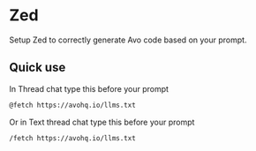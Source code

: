 # Zed

Setup Zed to correctly generate Avo code based on your prompt.

## Quick use

In Thread chat type this before your prompt

```bash
@fetch https://avohq.io/llms.txt
```

Or in Text thread chat type this before your prompt

```bash
/fetch https://avohq.io/llms.txt
```
